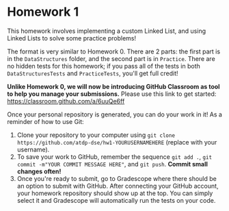 # Homework 1

This homework involves implementing a custom Linked List, and using Linked Lists to solve some practice problems!

The format is very similar to Homework 0. There are 2 parts: the first part is in the `DataStructures` folder, and the second part is in `Practice`. There are no hidden tests for this homework; if you pass all of the tests in both `DataStructuresTests` and `PracticeTests`, you'll get full credit!

**Unlike Homework 0, we will now be introducing GitHub Classroom as tool to help you manage your submissions.** Please use this link to get started: https://classroom.github.com/a/6uuQe6ff

Once your personal repository is generated, you can do your work in it! As a reminder of how to use Git:
1. Clone your repository to your computer using `git clone https://github.com/atdp-dse/hw1-YOURUSERNAMEHERE` (replace with your username).
2. To save your work to GitHub, remember the sequence `git add .`, `git commit -m"YOUR COMMIT MESSAGE HERE"`, and `git push`. **Commit small changes often!** 
3. Once you're ready to submit, go to Gradescope where there should be an option to submit with GitHub. After connecting your GitHub account, your homework repository should show up at the top. You can simply select it and Gradescope will automatically run the tests on your code.
